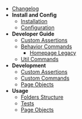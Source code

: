 - [Changelog](/changelog)
- **Install and Config**
    - [Installation](/install-config/installation)
    - [Configuration](/install-config/configuration)
- **Developer Guide**
    - [Custom Assertions](/developer-guide/custom-assertion)
    - [Behavior Commands](/developer-guide/custom-commands-behavior)
        - [Homepage Legacy](/developer-guide/behavior/homepage-legacy)
    - [Util Commands](/developer-guide/custom-commands-util)
- **Development**
    - [Custom Assertions](/development/custom-assertions)
    - [Custom Commands](/development/custom-commands)
    - [Page Objects](/development/page-objects)
- **Usage**
    - [Folders Structure](usage/folders)
    - [Tests](/usage/tests)
    - [Page Objects](/usage/page-objects)
